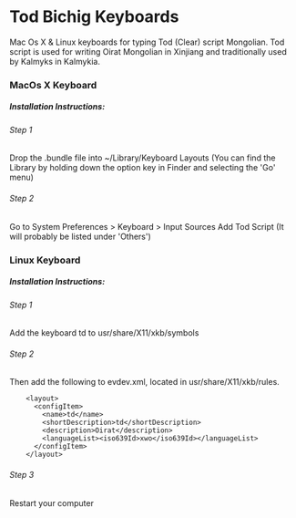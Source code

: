 # Tod Bichig Keyboards
Mac Os X & Linux keyboards for typing Tod (Clear) script Mongolian. Tod script is used for writing Oirat Mongolian in Xinjiang and traditionally used by Kalmyks in Kalmykia.
### MacOs X Keyboard
##### Installation Instructions:
###### Step 1
 Drop the .bundle file into ~/Library/Keyboard Layouts
 (You can find the Library by holding down the option key in Finder and selecting the 'Go' menu)
###### Step 2
  Go to System Preferences > Keyboard > Input Sources
  Add Tod Script (It will probably be listed under 'Others')
### Linux Keyboard
##### Installation Instructions:
###### Step 1
Add the keyboard td to usr/share/X11/xkb/symbols
###### Step 2
Then add the following to evdev.xml, located in usr/share/X11/xkb/rules.

```
    <layout>
      <configItem>
        <name>td</name>
        <shortDescription>td</shortDescription>
        <description>Oirat</description>
        <languageList><iso639Id>xwo</iso639Id></languageList>
      </configItem>
    </layout>
```
###### Step 3
Restart your computer



